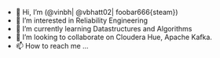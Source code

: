 - 👋 Hi, I’m (@vinbh| @vbhatt02| foobar666{steam})
- 👀 I’m interested in Reliability Engineering
- 🌱 I’m currently learning Datastructures and Algorithms
- 💞️ I’m looking to collaborate on Cloudera Hue, Apache Kafka.
- 📫 How to reach me ...

<!---
vinbh/vinbh is a ✨ special ✨ repository because its `README.md` (this file) appears on your GitHub profile.
You can click the Preview link to take a look at your changes.
--->

